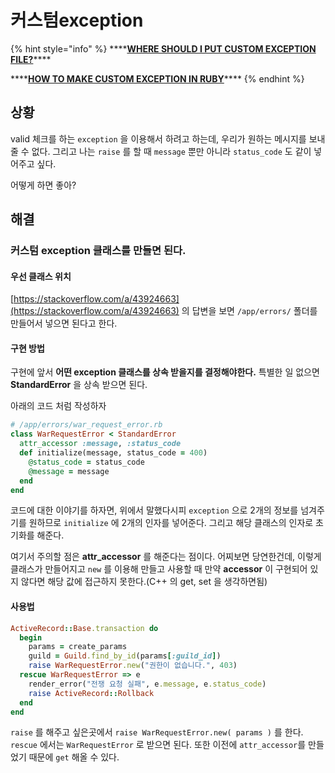 # 커스텀exception

{% hint style="info" %}
\*\*\*\*[**WHERE SHOULD I PUT CUSTOM EXCEPTION FILE?**](https://stackoverflow.com/a/43924663)\*\*\*\*

\*\*\*\*[**HOW TO MAKE CUSTOM EXCEPTION IN RUBY**](https://www.honeybadger.io/blog/ruby-custom-exceptions/)\*\*\*\*
{% endhint %}

## 상황

valid 체크를 하는 `exception` 을 이용해서 하려고 하는데, 우리가 원하는 메시지를 보내줄 수 없다. 그리고 나는 `raise` 를 할 때 `message` 뿐만 아니라 `status_code` 도 같이 넣어주고 싶다.

어떻게 하면 좋아?

## 해결

### 커스텀 exception 클래스를 만들면 된다.

#### 우선 클래스 위치

[https://stackoverflow.com/a/43924663](https://stackoverflow.com/a/43924663) 의 답변을 보면 `/app/errors/` 폴더를 만들어서 넣으면 된다고 한다.

#### 구현 방법

구현에 앞서 **어떤 exception 클래스를 상속 받을지를 결정해야한다.** 특별한 일 없으면 **StandardError** 을 상속 받으면 된다.

아래의 코드 처럼 작성하자

```ruby
# /app/errors/war_request_error.rb
class WarRequestError < StandardError
  attr_accessor :message, :status_code
  def initialize(message, status_code = 400)
    @status_code = status_code
    @message = message
  end
end
```

코드에 대한 이야기를 하자면, 위에서 말했다시피 `exception` 으로 2개의 정보를 넘겨주기를 원하므로 `initialize` 에 2개의 인자를 넣어준다. 그리고 해당 클래스의 인자로 초기화를 해준다.

여기서 주의할 점은 **attr\_accessor** 를 해준다는 점이다. 어찌보면 당연한건데, 이렇게 클래스가 만들어지고 `new` 를 이용해 만들고 사용할 때 만약 **accessor** 이 구현되어 있지 않다면 해당 값에 접근하지 못한다.\(C++ 의 get, set 을 생각하면됨\)

#### 사용법

```ruby
ActiveRecord::Base.transaction do
  begin
    params = create_params
    guild = Guild.find_by_id(params[:guild_id])
    raise WarRequestError.new("권한이 없습니다.", 403)
  rescue WarRequestError => e
    render_error("전쟁 요청 실패", e.message, e.status_code)
    raise ActiveRecord::Rollback
  end
end
```

`raise` 를 해주고 싶은곳에서 `raise WarRequestError.new( params )` 를 한다. `rescue` 에서는 `WarRequestError` 로 받으면 된다. 또한 이전에 `attr_accessor`를 만들었기 때문에 `get` 해올 수 있다.

